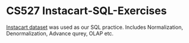 # CS527 Instacart-SQL-Exercises
[Instacart dataset](https://drive.google.com/drive/folders/1TN5yDmLpKhkSCSOznrzF6lUO2Jk6kIqb?usp=sharing) was used as our SQL practice. Includes Normalization, Denormalization, Advance qurey, OLAP etc.
